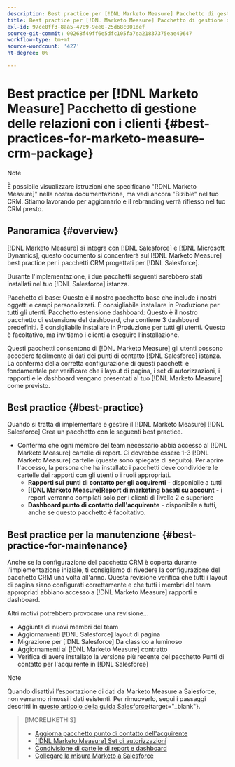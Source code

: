 ```yaml
---
description: Best practice per [!DNL Marketo Measure] Pacchetto di gestione delle relazioni con i clienti - [!DNL Marketo Measure] - Documentazione del prodotto
title: Best practice per [!DNL Marketo Measure] Pacchetto di gestione delle relazioni con i clienti
exl-id: 97ce0ff3-8aa5-4789-9ee0-25d68c001def
source-git-commit: 00268f49ff6e5dfc105fa7ea21837375eae49647
workflow-type: tm+mt
source-wordcount: '427'
ht-degree: 0%

---
```


# Best practice per [!DNL Marketo Measure] Pacchetto di gestione delle relazioni con i clienti {#best-practices-for-marketo-measure-crm-package}

>[!NOTE]
>
>È possibile visualizzare istruzioni che specificano &quot;[!DNL Marketo Measure]&quot; nella nostra documentazione, ma vedi ancora &quot;Bizible&quot; nel tuo CRM. Stiamo lavorando per aggiornarlo e il rebranding verrà riflesso nel tuo CRM presto.

## Panoramica {#overview}

[!DNL Marketo Measure] si integra con [!DNL Salesforce] e [!DNL Microsoft Dynamics], questo documento si concentrerà sul [!DNL Marketo Measure] best practice per i pacchetti CRM progettati per [!DNL Salesforce].

Durante l&#39;implementazione, i due pacchetti seguenti sarebbero stati installati nel tuo [!DNL Salesforce] istanza.

Pacchetto di base: Questo è il nostro pacchetto base che include i nostri oggetti e campi personalizzati. È consigliabile installare in Produzione per tutti gli utenti.
Pacchetto estensione dashboard: Questo è il nostro pacchetto di estensione del dashboard, che contiene 3 dashboard predefiniti. È consigliabile installare in Produzione per tutti gli utenti. Questo è facoltativo, ma invitiamo i clienti a eseguire l’installazione.

Questi pacchetti consentono di [!DNL Marketo Measure] gli utenti possono accedere facilmente ai dati dei punti di contatto [!DNL Salesforce] istanza. La conferma della corretta configurazione di questi pacchetti è fondamentale per verificare che i layout di pagina, i set di autorizzazioni, i rapporti e le dashboard vengano presentati al tuo [!DNL Marketo Measure] come previsto.

## Best practice {#best-practice}

Quando si tratta di implementare e gestire il [!DNL Marketo Measure] [!DNL Salesforce] Crea un pacchetto con le seguenti best practice.

* Conferma che ogni membro del team necessario abbia accesso al [!DNL Marketo Measure] cartelle di report. Ci dovrebbe essere 1-3 [!DNL Marketo Measure] cartelle (queste sono spiegate di seguito). Per aprire l&#39;accesso, la persona che ha installato i pacchetti deve condividere le cartelle dei rapporti con gli utenti o i ruoli appropriati.
   * **Rapporti sui punti di contatto per gli acquirenti** - disponibile a tutti
   * **[!DNL Marketo Measure]Report di marketing basati su account** - i report verranno compilati solo per i clienti di livello 2 e superiore
   * **Dashboard punto di contatto dell&#39;acquirente** - disponibile a tutti, anche se questo pacchetto è facoltativo.

## Best practice per la manutenzione {#best-practice-for-maintenance}

Anche se la configurazione del pacchetto CRM è coperta durante l&#39;implementazione iniziale, ti consigliamo di rivedere la configurazione del pacchetto CRM una volta all&#39;anno. Questa revisione verifica che tutti i layout di pagina siano configurati correttamente e che tutti i membri del team appropriati abbiano accesso a [!DNL Marketo Measure] rapporti e dashboard.

Altri motivi potrebbero provocare una revisione...

* Aggiunta di nuovi membri del team
* Aggiornamenti [!DNL Salesforce] layout di pagina
* Migrazione per [!DNL Salesforce] Da classico a luminoso
* Aggiornamenti al [!DNL Marketo Measure] contratto
* Verifica di avere installato la versione più recente del pacchetto Punti di contatto per l&#39;acquirente in [!DNL Salesforce]

>[!NOTE]
>
>Quando disattivi l’esportazione di dati da Marketo Measure a Salesforce, non verranno rimossi i dati esistenti. Per rimuoverlo, segui i passaggi descritti in [questo articolo della guida Salesforce](https://help.salesforce.com/s/articleView?id=sf.c360_a_delete_data_stream_records.htm&amp;type=5){target=&quot;_blank&quot;}.

>[!MORELIKETHIS]
>
>* [Aggiorna pacchetto punto di contatto dell&#39;acquirente](/help/configuration-and-setup/marketo-measure-and-salesforce/marketo-measure-salesforce-package-installation-and-set-up.md)
>* [[!DNL Marketo Measure] Set di autorizzazioni](/help/configuration-and-setup/marketo-measure-and-salesforce/marketo-measure-permission-sets.md)
>* [Condivisione di cartelle di report e dashboard](https://help.salesforce.com/articleView?id=analytics_share_folder.htm&amp;type=0)
>* [Collegare la misura Marketo a Salesforce](/help/configuration-and-setup/marketo-measure-and-salesforce/connect-marketo-measure-to-salesforce.md)

